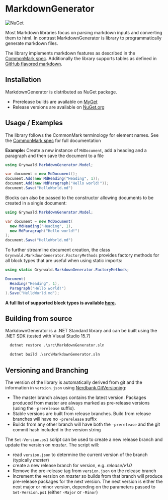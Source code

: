 # MarkdownGenerator

[![NuGet](https://img.shields.io/nuget/v/Grynwald.MarkdownGenerator.svg)](https://www.nuget.org/packages/Grynwald.MarkdownGenerator)

Most Markdown libraries focus on parsing markdown inputs and converting them to html.
In contrast MarkdownGenerator is library to programmatically generate markdown files.

The library implements markdown features as described in the [CommonMark spec](https://spec.commonmark.org/0.28/).
Additionally the library supports tables as defined in [GitHub flavored markdown](https://github.github.com/gfm/).

## Installation

MarkdownGenerator is distributed as NuGet package.

- Prerelease builds are available on [MyGet](https://www.myget.org/feed/Packages/ap0llo-markdown-generator)
- Release versions are available on [NuGet.org](https://www.nuget.org/packages/Grynwald.MarkdownGenerator)

## Usage / Examples

The library follows the CommonMark terminology for element names. See the [CommonMark spec](https://spec.commonmark.org/0.28/)
for full documentation

**Example:** Create a new instance of `MdDocument`, add a heading and a paragraph and then save the document to a file

```csharp
using Grynwald.MarkdownGenerator.Model;

var document = new MdDocument();
document.Add(new MdHeading("Heading", 1));
document.Add(new MdParagraph("Hello world!"));
document.Save("HelloWorld.md")
```

Blocks can also be passed to the constructor allowing documents to be created in a single document:

```csharp
using Grynwald.MarkdownGenerator.Model;

var document = new MdDocument(
  new MdHeading("Heading", 1),
  new MdParagraph("Hello world!")
);
document.Save("HelloWorld.md")
```

To further streamline document creation, the class `Grynwald.MarkdownGenerator.FactoryMethods` provides factory
methods for all block types that are useful when using static imports:

```csharp
using static Grynwald.MarkdownGenerator.FactoryMethods;

Document(
  Heading("Heading", 1),
  Paragraph("Hello world!")
).Save("HelloWorld.md");
```

**A full list of supported block types is available [here](./docs/blocktypes.md).**

## Building from source

MarkdownGenerator is a .NET Standard library and can be built using the .NET SDK (tested with Visual Studio 15.7)

```bat
  dotnet restore .\src\MarkdownGenerator.sln

  dotnet build .\src\MarkdownGenerator.sln
```

## Versioning and Branching

The version of the library is automatically derived from git and the information in `version.json` using
[Nerdbank.GitVersioning](https://github.com/AArnott/Nerdbank.GitVersioning):

- The master branch  always contains the latest version. Packages produced from master are always
  marked as pre-release versions (using the `-prerelease` suffix).
- Stable versions are built from release branches. Build from release branches will have no `-prerelease` suffix
- Builds from any other branch will have both the `-prerelease` and the git commit hash included
  in the version string

The `Set-Version.ps1` script can be used to create a new release branch and update the version on *master*. 
The script will:

- read `version.json` to determine the current version of the branch (typically *master*)
- create a new release branch for version, e.g. *release/v1.0*
- Remove the pre-release tag from `version.json` on the release branch
- Increment the version on *master* so builds from that branch will produce pre-release packages
  for the next version. The next version is either the next major or minor version,
  depending on the parameters passed to `Set-Version.ps1` (either `-Major` or `-Minor`)
